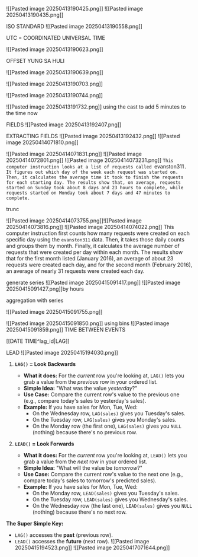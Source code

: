 ![[Pasted image 20250413190425.png]]
![[Pasted image 20250413190435.png]]


ISO STANDARD
![[Pasted image 20250413190558.png]]

UTC = COORDINATED UNIVERSAL TIME

![[Pasted image 20250413190623.png]]

OFFSET YUNG SA HULI

![[Pasted image 20250413190639.png]]

![[Pasted image 20250413190703.png]]

![[Pasted image 20250413190744.png]]

![[Pasted image 20250413191732.png]]
using the cast to add 5 minutes to the time now

FIELDS
![[Pasted image 20250413192407.png]]

EXTRACTING FIELDS
![[Pasted image 20250413192432.png]]
![[Pasted image 20250414071810.png]]

 ![[Pasted image 20250414071831.png]]
 ![[Pasted image 20250414072801.png]]
 ![[Pasted image 20250414073231.png]]
`This computer instruction looks at a list of requests called `evanston311`. It figures out which day of the week each request was started on. Then, it calculates the average time it took to finish the requests for each starting day. The results show that, on average, requests started on Sunday took about 8 days and 23 hours to complete, while requests started on Monday took about 7 days and 47 minutes to complete.`

trunc

![[Pasted image 20250414073755.png]]![[Pasted image 20250414073816.png]]
![[Pasted image 20250414074022.png]]
This computer instruction first counts how many requests were created on each specific day using the `evanston311` data. Then, it takes those daily counts and groups them by month. Finally, it calculates the average number of requests that were created per day within each month. The results show that for the first month listed (January 2016), an average of about 23 requests were created each day, and for the second month (February 2016), an average of nearly 31 requests were created each day.

generate series
![[Pasted image 20250415091417.png]]
![[Pasted image 20250415091427.png]]by hours

aggregation with series

![[Pasted image 20250415091755.png]]

![[Pasted image 20250415091850.png]]
using bins
![[Pasted image 20250415091859.png]]
TIME BETWEEN EVENTS

[[DATE TIME^lag_id|LAG]] 

LEAD
![[Pasted image 20250415194030.png]]

1. **`LAG()` = Look Backwards**
    
    - **What it does:** For the _current_ row you're looking at, `LAG()` lets you grab a value from the _previous_ row in your ordered list.
    - **Simple Idea:** "What was the value _yesterday_?"
    - **Use Case:** Compare the current row's value to the previous one (e.g., compare today's sales to yesterday's sales).
    - **Example:** If you have sales for Mon, Tue, Wed:
        - On the Wednesday row, `LAG(sales)` gives you Tuesday's sales.
        - On the Tuesday row, `LAG(sales)` gives you Monday's sales.
        - On the Monday row (the first one), `LAG(sales)` gives you `NULL` (nothing) because there's no previous row.
2. **`LEAD()` = Look Forwards**
    
    - **What it does:** For the _current_ row you're looking at, `LEAD()` lets you grab a value from the _next_ row in your ordered list.
    - **Simple Idea:** "What will the value be _tomorrow_?"
    - **Use Case:** Compare the current row's value to the next one (e.g., compare today's sales to tomorrow's predicted sales).
    - **Example:** If you have sales for Mon, Tue, Wed:
        - On the Monday row, `LEAD(sales)` gives you Tuesday's sales.
        - On the Tuesday row, `LEAD(sales)` gives you Wednesday's sales.
        - On the Wednesday row (the last one), `LEAD(sales)` gives you `NULL` (nothing) because there's no next row.

**The Super Simple Key:**

- `LAG()` accesses the **past** (previous row).
- `LEAD()` accesses the **future** (next row).
![[Pasted image 20250415194523.png]]
![[Pasted image 20250417071644.png]]